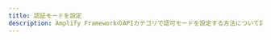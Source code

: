 ```yaml
---
title: 認証モードを設定
description: Amplify FrameworkのAPIカテゴリで認可モードを設定する方法について詳しくはこちら
---
```


<inline-fragment platform="ios" src="~/lib/graphqlapi/fragments/native_common/authz/common.md"></inline-fragment> <inline-fragment platform="android" src="~/lib/graphqlapi/fragments/native_common/authz/common.md"></inline-fragment> <inline-fragment platform="js" src="~/lib/graphqlapi/fragments/js/authz.md"></inline-fragment>
